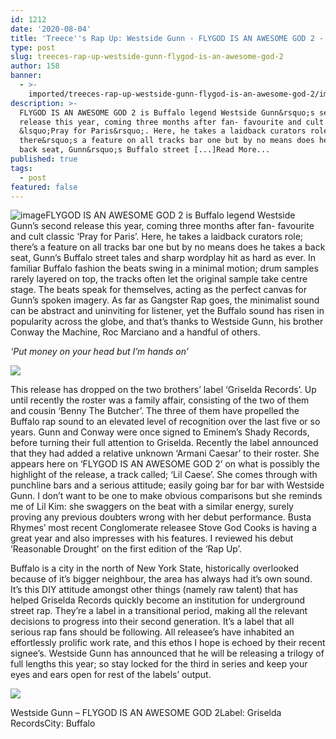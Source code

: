 ```yaml
---
id: 1212
date: '2020-08-04'
title: 'Treece''s Rap Up: Westside Gunn - FLYGOD IS AN AWESOME GOD 2 - Loose Lips'
type: post
slug: treeces-rap-up-westside-gunn-flygod-is-an-awesome-god-2
author: 158
banner:
  - >-
    imported/treeces-rap-up-westside-gunn-flygod-is-an-awesome-god-2/image1212.jpeg
description: >-
  FLYGOD IS AN AWESOME GOD 2 is Buffalo legend Westside Gunn&rsquo;s second
  release this year, coming three months after fan- favourite and cult classic
  &lsquo;Pray for Paris&rsquo;. Here, he takes a laidback curators role;
  there&rsquo;s a feature on all tracks bar one but by no means does he takes a
  back seat, Gunn&rsquo;s Buffalo street [...]Read More...
published: true
tags:
  - post
featured: false
---
```

![image](../imported/treeces-rap-up-westside-gunn-flygod-is-an-awesome-god-2/image1212.jpeg)FLYGOD IS AN AWESOME GOD 2 is Buffalo legend Westside Gunn’s second release this year, coming three months after fan- favourite and cult classic ‘Pray for Paris’. Here, he takes a laidback curators role; there’s a feature on all tracks bar one but by no means does he takes a back seat, Gunn’s Buffalo street tales and sharp wordplay hit as hard as ever. In familiar Buffalo fashion the beats swing in a minimal motion; drum samples rarely layered on top, the tracks often let the original sample take centre stage. The beats speak for themselves, acting as the perfect canvas for Gunn’s spoken imagery. As far as Gangster Rap goes, the minimalist sound can be abstract and uninviting for listener, yet the Buffalo sound has risen in popularity across the globe, and that’s thanks to Westside Gunn, his brother Conway the Machine, Roc Marciano and a handful of others. 

_‘Put money on your head but I’m hands on’_ 

![](/wp-content/uploads/live/img/wysiwyg/5f295999cf0b7.jpg)

This release has dropped on the two brothers’ label ‘Griselda Records’. Up until recently the roster was a family affair, consisting of the two of them and cousin ‘Benny The Butcher’. The three of them have propelled the Buffalo rap sound to an elevated level of recognition over the last five or so years. Gunn and Conway were once signed to Eminem’s Shady Records, before turning their full attention to Griselda. Recently the label announced that they had added a relative unknown ‘Armani Caesar’ to their roster. She appears here on ‘FLYGOD IS AN AWESOME GOD 2’ on what is possibly the highlight of the release, a track called; ‘Lil Caese’. She comes through with punchline bars and a serious attitude; easily going bar for bar with Westside Gunn. I don’t want to be one to make obvious comparisons but she reminds me of Lil Kim: she swaggers on the beat with a similar energy, surely proving any previous doubters wrong with her debut performance. Busta Rhymes’ most recent Conglomerate releasee Stove God Cooks is having a great year and also impresses with his features. I reviewed his debut ‘Reasonable Drought’ on the first edition of the ‘Rap Up’. 

[](https://www.youtube.com/watch?v=l8L8BVSkRpo)Buffalo is a city in the north of New York State, historically overlooked because of it’s bigger neighbour, the area has always had it’s own sound. It’s this DIY attitude amongst other things (namely raw talent) that has helped Griselda Records quickly become an institution for underground street rap. They’re a label in a transitional period, making all the relevant decisions to progress into their second generation. It’s a label that all serious rap fans should be following. All releasee’s have inhabited an effortlessly prolific work rate, and this ethos I hope is echoed by their recent signee’s. Westside Gunn has announced that he will be releasing a trilogy of full lengths this year; so stay locked for the third in series and keep your eyes and ears open for rest of the labels’ output. 

![](/wp-content/uploads/live/img/wysiwyg/5f2959a312e44.jpg)

Westside Gunn – FLYGOD IS AN AWESOME GOD 2Label: Griselda RecordsCity: Buffalo